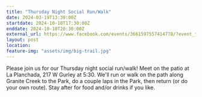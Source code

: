 ```yaml
---
title: "Thursday Night Social Run/Walk"
date: 2024-03-19T13:39:00Z
startdate: 2024-10-10T17:30:00Z
enddate: 2024-10-10T20:30:00Z
external_url: https://www.facebook.com/events/3661597557414778/?event_time_id=3661597630748104
layout: post
location: 
feature-img: "assets/img/big-trail.jpg"
---
```


Please join us for our Thursday night social run/walk! Meet on the patio at La Planchada, 217 W Gurley at 5&#58;30. We'll run or walk on the path along Granite Creek to the Park, do a couple laps in the Park, then return (or do your own route).  Stay after for food and/or drinks if you like.<br>
  <br>
  
